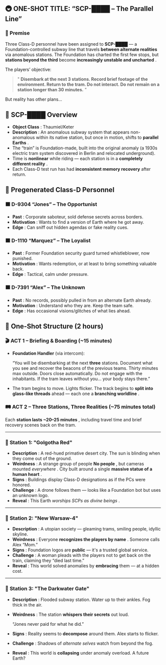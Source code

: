 ## 🚇 ONE-SHOT TITLE: **“SCP-████ – The Parallel Line”**

### 📘 Premise

Three Class-D personnel have been assigned to **SCP-████** — a Foundation-controlled subway line that travels **between alternate realities** via anomalous stations. The Foundation has charted the first few stops, but **stations beyond the third** become  **increasingly unstable and uncharted** .

The players’ objective:

> " **Disembark at the next 3 stations. Record brief footage of the environment. Return to the tram. Do not interact. Do not remain on a station longer than 30 minutes.** "

But reality has other plans…

## 🧪 SCP-████ Overview

* **Object Class** : Thaumiel/Keter
* **Description** : An anomalous subway system that appears non-anomalous within its native station, but once in motion, shifts to  **parallel Earths** .
* The “train” is Foundation-made, built into the original anomaly (a 1930s electric tram system discovered in Berlin and relocated underground).
* Time is **nonlinear** while riding — each station is in a  **completely different reality** .
* Each Class-D test run has had **inconsistent memory recovery** after return.

## 👥 Pregenerated Class-D Personnel

### 🟧 **D-9304 “Jones” – The Opportunist**

* **Past** : Corporate saboteur, sold defense secrets across borders.
* **Motivation** : Wants to find a version of Earth where he got away.
* **Edge** : Can sniff out hidden agendas or fake reality cues.

### 🟧 **D-1110 “Marquez” – The Loyalist**

* **Past** : Former Foundation security guard turned whistleblower, now punished.
* **Motivation** : Wants redemption, or at least to bring something valuable back.
* **Edge** : Tactical, calm under pressure.

### 🟧 **D-7391 “Alex” – The Unknown**

* **Past** : No records, possibly pulled in from an alternate Earth already.
* **Motivation** : Understand who they are. Keep the team safe.
* **Edge** : Has occasional visions/glitches of what lies ahead.

## 🧭 One-Shot Structure (2 hours)

### 🎬 **ACT 1 – Briefing & Boarding (~15 minutes)**

* **Foundation Handler** (via intercom):

  “You will be disembarking at the next **three** stations. Document what you see and recover the beacons of the previous teams. Thirty minutes max outside. Doors close automatically. Do not engage with the inhabitants. If the tram leaves without you... your body stays there.”
* The tram begins to move. Lights flicker. The track begins to **split into glass-like threads** ahead — each one a  **branching worldline** .

### 🛤️ **ACT 2 – Three Stations, Three Realities (~75 minutes total)**

Each  **station lasts ~20–25 minutes** , including travel time and brief recovery scenes back on the tram.

---

### 🛑 **Station 1: "Golgotha Red"**

* **Description** : A red-hued primative desert city. The sun is blinding when they come out of the ground.
* **Weirdness** :  A strange group of people  **No people** , but cameras mounted  *everywhere* . City built around a single  **massive statue of a human heart** .
* **Signs** : Buildings display Class-D designations as if the PCs were honored.
* **Challenge** : A drone follows them — looks like a Foundation bot but uses an unknown logo.
* **Reveal** : This Earth  *worships SCPs as divine beings* .

---

### 🛑 **Station 2: "New Warsaw-4"**

* **Description** : A utopian society — gleaming trams, smiling people, idyllic skyline.
* **Weirdness** : Everyone  **recognizes the players by name** . Someone calls Alex “Mom.”
* **Signs** : Foundation logos are **public** — it's a trusted global service.
* **Challenge** : A woman pleads with the players not to get back on the train, claiming they “died last time.”
* **Reveal** : This world solved anomalies by **embracing** them — at a hidden cost.

---

### 🛑 **Station 3: "The Darkwater Gate"**

* **Description** : Flooded subway station. Water up to their ankles. Fog thick in the air.
* **Weirdness** : The station **whispers their secrets** out loud.

  “Jones never paid for what he did.”

* **Signs** : Reality seems to **decompose** around them. Alex starts to flicker.
* **Challenge** : Shadows of *alternate selves* watch from beyond the fog.
* **Reveal** : This world is **collapsing** under anomaly overload. A future Earth?
